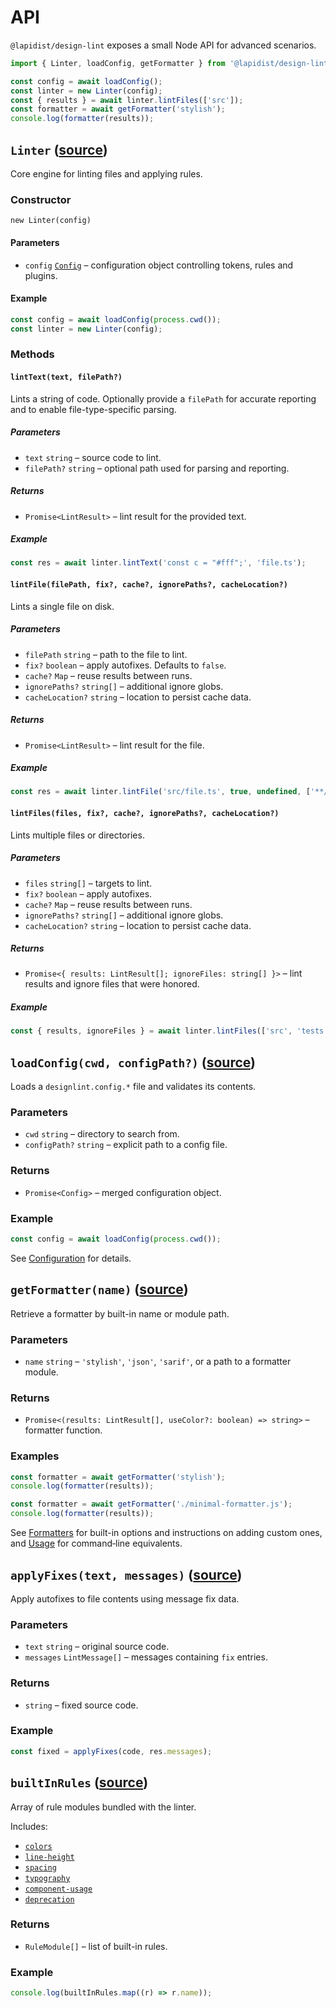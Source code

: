 # API

`@lapidist/design-lint` exposes a small Node API for advanced scenarios.

```js
import { Linter, loadConfig, getFormatter } from '@lapidist/design-lint';

const config = await loadConfig();
const linter = new Linter(config);
const { results } = await linter.lintFiles(['src']);
const formatter = await getFormatter('stylish');
console.log(formatter(results));
```

## `Linter` ([source](../src/core/engine.ts))

Core engine for linting files and applying rules.

### Constructor

`new Linter(config)`

#### Parameters

- `config` [`Config`](../src/core/engine.ts) – configuration object controlling tokens, rules and plugins.

#### Example

```ts
const config = await loadConfig(process.cwd());
const linter = new Linter(config);
```

### Methods

#### `lintText(text, filePath?)`

Lints a string of code. Optionally provide a `filePath` for accurate reporting and to enable file-type-specific parsing.

##### Parameters

- `text` `string` – source code to lint.
- `filePath?` `string` – optional path used for parsing and reporting.

##### Returns

- `Promise<LintResult>` – lint result for the provided text.

##### Example

```ts
const res = await linter.lintText('const c = "#fff";', 'file.ts');
```

#### `lintFile(filePath, fix?, cache?, ignorePaths?, cacheLocation?)`

Lints a single file on disk.

##### Parameters

- `filePath` `string` – path to the file to lint.
- `fix?` `boolean` – apply autofixes. Defaults to `false`.
- `cache?` `Map` – reuse results between runs.
- `ignorePaths?` `string[]` – additional ignore globs.
- `cacheLocation?` `string` – location to persist cache data.

##### Returns

- `Promise<LintResult>` – lint result for the file.

##### Example

```ts
const res = await linter.lintFile('src/file.ts', true, undefined, ['**/dist/**']);
```

#### `lintFiles(files, fix?, cache?, ignorePaths?, cacheLocation?)`

Lints multiple files or directories.

##### Parameters

- `files` `string[]` – targets to lint.
- `fix?` `boolean` – apply autofixes.
- `cache?` `Map` – reuse results between runs.
- `ignorePaths?` `string[]` – additional ignore globs.
- `cacheLocation?` `string` – location to persist cache data.

##### Returns

- `Promise<{ results: LintResult[]; ignoreFiles: string[] }>` – lint results and ignore files that were honored.

##### Example

```ts
const { results, ignoreFiles } = await linter.lintFiles(['src', 'tests']);
```

## `loadConfig(cwd, configPath?)` ([source](../src/config/loader.ts))

Loads a `designlint.config.*` file and validates its contents.

### Parameters

- `cwd` `string` – directory to search from.
- `configPath?` `string` – explicit path to a config file.

### Returns

- `Promise<Config>` – merged configuration object.

### Example

```ts
const config = await loadConfig(process.cwd());
```

See [Configuration](./configuration.md) for details.

## `getFormatter(name)` ([source](../src/formatters/index.ts))

Retrieve a formatter by built-in name or module path.

### Parameters

- `name` `string` – `'stylish'`, `'json'`, `'sarif'`, or a path to a formatter module.

### Returns

- `Promise<(results: LintResult[], useColor?: boolean) => string>` – formatter function.

### Examples

```ts
const formatter = await getFormatter('stylish');
console.log(formatter(results));
```

```ts
const formatter = await getFormatter('./minimal-formatter.js');
console.log(formatter(results));
```

See [Formatters](./formatters.md) for built-in options and instructions on adding custom ones, and
[Usage](./usage.md#options) for command‑line equivalents.

## `applyFixes(text, messages)` ([source](../src/core/engine.ts))

Apply autofixes to file contents using message fix data.

### Parameters

- `text` `string` – original source code.
- `messages` `LintMessage[]` – messages containing `fix` entries.

### Returns

- `string` – fixed source code.

### Example

```ts
const fixed = applyFixes(code, res.messages);
```

## `builtInRules` ([source](../src/rules/index.ts))

Array of rule modules bundled with the linter.

Includes:

 - [`colors`](./rules/design-token/colors.md)
 - [`line-height`](./rules/design-token/line-height.md)
 - [`spacing`](./rules/design-token/spacing.md)
 - [`typography`](./rules/design-token/typography.md)
 - [`component-usage`](./rules/design-system/component-usage.md)
 - [`deprecation`](./rules/design-system/deprecation.md)

### Returns

- `RuleModule[]` – list of built-in rules.

### Example

```ts
console.log(builtInRules.map((r) => r.name));
```

